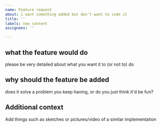 ```yaml
---
name: Feature request
about: i want something added but don't want to code it
title: ''
labels: new content
assignees: ''

---
```


## what the feature would do
please be very detailed about what you want it to (or not to) do

## why should the feature be added
does it solve a problem you keep having, or do you just think it'd be fun?

## Additional context
Add things such as sketches or pictures/video of a similar implementation
